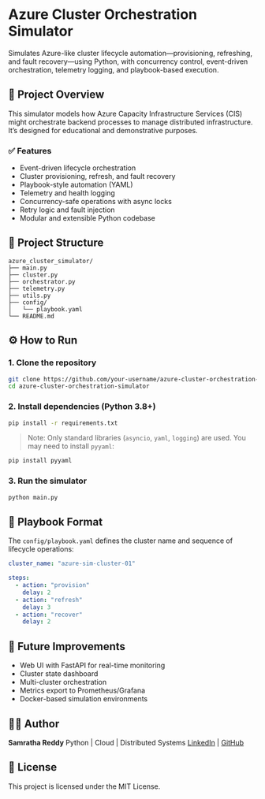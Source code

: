 # Azure Cluster Orchestration Simulator

Simulates Azure-like cluster lifecycle automation—provisioning, refreshing, and fault recovery—using Python, with concurrency control, event-driven orchestration, telemetry logging, and playbook-based execution.

## 🚀 Project Overview

This simulator models how Azure Capacity Infrastructure Services (CIS) might orchestrate backend processes to manage distributed infrastructure. It’s designed for educational and demonstrative purposes.

### ✅ Features
- Event-driven lifecycle orchestration
- Cluster provisioning, refresh, and fault recovery
- Playbook-style automation (YAML)
- Telemetry and health logging
- Concurrency-safe operations with async locks
- Retry logic and fault injection
- Modular and extensible Python codebase

## 📁 Project Structure
```
azure_cluster_simulator/
├── main.py
├── cluster.py
├── orchestrator.py
├── telemetry.py
├── utils.py
├── config/
│   └── playbook.yaml
└── README.md
```

## ⚙️ How to Run

### 1. Clone the repository
```bash
git clone https://github.com/your-username/azure-cluster-orchestration-simulator.git
cd azure-cluster-orchestration-simulator
```

### 2. Install dependencies (Python 3.8+)
```bash
pip install -r requirements.txt
```

> Note: Only standard libraries (`asyncio`, `yaml`, `logging`) are used. You may need to install `pyyaml`:
```bash
pip install pyyaml
```

### 3. Run the simulator
```bash
python main.py
```

## 📖 Playbook Format
The `config/playbook.yaml` defines the cluster name and sequence of lifecycle operations:
```yaml
cluster_name: "azure-sim-cluster-01"

steps:
  - action: "provision"
    delay: 2
  - action: "refresh"
    delay: 3
  - action: "recover"
    delay: 2
```

## 📌 Future Improvements
- Web UI with FastAPI for real-time monitoring
- Cluster state dashboard
- Multi-cluster orchestration
- Metrics export to Prometheus/Grafana
- Docker-based simulation environments

## 🧑‍💻 Author
**Samratha Reddy**
Python | Cloud | Distributed Systems
[LinkedIn](https://linkedin.com/in/your-profile) | [GitHub](https://github.com/your-username)

## 📝 License
This project is licensed under the MIT License.
